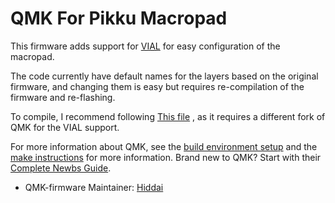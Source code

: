 # QMK For Pikku Macropad

This firmware adds support for [VIAL](https://vial.rocks) for easy configuration of the macropad. 

The code currently have default names for the layers based on the original firmware, and changing them is easy but requires re-compilation of the firmware and re-flashing.

To compile, I recommend following [This file](https://www.youtube.com/watch?v=O8pdUPqPG3k) , as it requires a different fork of QMK for the VIAL support.

For more information about QMK, see the [build environment setup](https://docs.qmk.fm/#/getting_started_build_tools) and the [make instructions](https://docs.qmk.fm/#/getting_started_make_guide) for more information. Brand new to QMK? Start with their [Complete Newbs Guide](https://docs.qmk.fm/#/newbs).

* QMK-firmware Maintainer: [Hiddai](https://github.com/Biddai)

